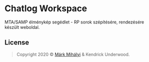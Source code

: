 # Chatlog Workspace

MTA/SAMP élménykép segédlet - RP sorok szépítésére, rendezésére készült weboldal.

## License

> Copyright 2020 © <a href="https://markmihalyi.hu" target="_blank">Márk Mihályi</a> & Kendrick Underwood.

